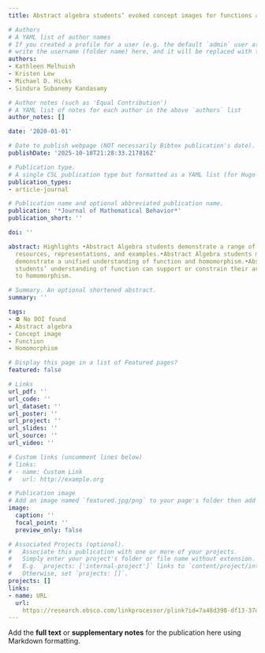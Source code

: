 ```yaml
---
title: Abstract algebra students’ evoked concept images for functions and homomorphisms

# Authors
# A YAML list of author names
# If you created a profile for a user (e.g. the default `admin` user at `content/authors/admin/`), 
# write the username (folder name) here, and it will be replaced with their full name and linked to their profile.
authors:
- Kathleen Melhuish
- Kristen Lew
- Michael D. Hicks
- Sindura Subanemy Kandasamy

# Author notes (such as 'Equal Contribution')
# A YAML list of notes for each author in the above `authors` list
author_notes: []

date: '2020-01-01'

# Date to publish webpage (NOT necessarily Bibtex publication's date).
publishDate: '2025-10-18T21:28:33.217816Z'

# Publication type.
# A single CSL publication type but formatted as a YAML list (for Hugo requirements).
publication_types:
- article-journal

# Publication name and optional abbreviated publication name.
publication: '*Journal of Mathematical Behavior*'
publication_short: ''

doi: ''

abstract: Highlights •Abstract Algebra students demonstrate a range of evoked function
  resources, representations, and examples.•Abstract Algebra students may or may not
  demonstrate a unified understanding of function and homomorphism.•Abstract Algebra
  students’ understanding of function can support or constrain their activity related
  to homomorphism.

# Summary. An optional shortened abstract.
summary: ''

tags:
- ⛔ No DOI found
- Abstract algebra
- Concept image
- Function
- Homomorphism

# Display this page in a list of Featured pages?
featured: false

# Links
url_pdf: ''
url_code: ''
url_dataset: ''
url_poster: ''
url_project: ''
url_slides: ''
url_source: ''
url_video: ''

# Custom links (uncomment lines below)
# links:
# - name: Custom Link
#   url: http://example.org

# Publication image
# Add an image named `featured.jpg/png` to your page's folder then add a caption below.
image:
  caption: ''
  focal_point: ''
  preview_only: false

# Associated Projects (optional).
#   Associate this publication with one or more of your projects.
#   Simply enter your project's folder or file name without extension.
#   E.g. `projects: ['internal-project']` links to `content/project/internal-project/index.md`.
#   Otherwise, set `projects: []`.
projects: []
links:
- name: URL
  url: 
    https://research.ebsco.com/linkprocessor/plink?id=7a48d398-df13-37da-96a2-8663ea207964
---
```


Add the **full text** or **supplementary notes** for the publication here using Markdown formatting.
